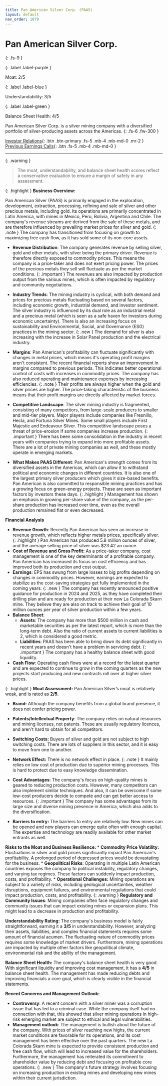 ```yaml
---
title: Pan American Silver Corp. (PAAS)
layout: default
nav_order: 1079
---
```


# Pan American Silver Corp.
{: .fs-9 }

{: .label .label-purple }

Moat: 2/5

{: .label .label-blue }

Understandability: 3/5

{: .label .label-green }

Balance Sheet Health: 4/5

Pan American Silver Corp. is a silver mining company with a diversified portfolio of silver-producing assets across the Americas.
{: .fs-6 .fw-300 }

[Investor Relations](https://www.google.com/search?q=PAAS+investor+relations){: .btn .btn-primary .fs-5 .mb-4 .mb-md-0 .mr-2 }
[Previous Earnings Calls](https://discountingcashflows.com/company/PAAS/transcripts/){: .btn .fs-5 .mb-4 .mb-md-0 }

---

{: .warning }
>The moat, understandability, and balance sheet health scores reflect a conservative evaluation to ensure a margin of safety in any assessment.



{: .highlight }
**Business Overview:**

Pan American Silver (PAAS) is primarily engaged in the exploration, development, extraction, processing, refining and sale of silver and other precious metals, including gold. Its operations are primarily concentrated in Latin America, with mines in Mexico, Peru, Bolivia, Argentina and Chile. The company's revenue streams are derived from the sale of these metals, and are therefore influenced by prevailing market prices for silver and gold.
{: .note }
The company has transitioned from focusing on growth to maximizing free cash flow, as it has sold some of its non-core assets.

*   **Revenue Distribution**: The company generates revenue by selling silver, gold and other metals, with silver being the primary driver. Revenue is therefore directly exposed to commodity prices. This means the company is a price-taker and does not exert pricing power. The prices of the precious metals they sell will fluctuate as per the market conditions.
{: .important }
The revenues are also impacted by production output from the various mines, which is often impacted by regulatory and community negotiations.
*   **Industry Trends**: The mining industry is cyclical, with both demand and prices for precious metals fluctuating based on several factors, including economic growth, industrial demand, and investor sentiment. The silver industry is influenced by its dual role as an industrial metal and a precious metal (which is seen as a safe haven for investors during economic uncertainty). There is also an increasing focus on sustainability and Environmental, Social, and Governance (ESG) practices in the mining sector.
{: .new }
The demand for silver is also increasing with the increase in Solar Panel production and the electrical industry.

*   **Margins**: Pan American's profitability can fluctuate significantly with changes in metal prices, which means it's operating profit margins aren't consistent. The recent financial reports show an improvement in margins compared to previous periods. This indicates better operational control of costs with increases in commodity prices. The company has also reduced operating and maintenance expenses by increasing efficiencies.
{: .note }
Their profits are always higher when the gold and silver prices are higher. The price-taking characteristic of the business means that their profit margins are directly affected by market forces.
*   **Competitive Landscape**: The silver mining industry is fragmented, consisting of many competitors, from large-scale producers to smaller and mid-tier players. Major players include companies like Fresnillo, Hecla, and Fortuna Silver Mines. Some small players include First Majestic and Endeavour Silver. This competitive landscape poses a threat of price-erosion if some companies increase production.
{: .important }
There has been some consolidation in the industry in recent years with companies trying to expand into more profitable assets. There are a lot of private mining companies as well, and these mostly operate in emerging markets.
*   **What Makes PAAS Different**: Pan American's strength comes from its diversified assets in the Americas, which can allow it to withstand political and economic changes in different countries. It is also one of the largest primary silver producers which gives it size-based benefits. Pan American is also committed to responsible mining practices and has a growing focus on green-energy projects. These are seen as important factors by investors these days.
{: .highlight }
Management has shown an emphasis in growing per-share value of the company, as the per-share production has increased over time, even as the overall production remained flat or even decreased.
  
  **Financial Analysis**

*   **Revenue Growth**: Recently Pan American has seen an increase in revenue growth, which reflects higher metals prices, specifically silver.
{: .highlight }
Pan American has produced 5.8 million ounces of silver, and the average selling price of silver was $23.42 an ounce.
*   **Cost of Revenue and Gross Profit:** As a price-taker company, cost management is one of the key determinants of a profitable company. Pan American has increased its focus on cost efficiency and has improved both its production and cost output.
*   **Earnings**: EPS has swung from large losses to big profits depending on changes in commodity prices. However, earnings are expected to stabilize as the cost-saving strategies get fully implemented in the coming years.
{: .new }
The company has recently announced positive guidance for production in 2024 and 2025, as they have completed their drilling plan and are ready for production at their new La Colorada Skarn mine. They believe they are also on track to achieve their goal of 10 million ounces per year of silver production within a few years.
*  **Balance Sheet**:
    *   **Assets**: The company has more than $500 million in cash and marketable securities as per the latest report, which is more than the long-term debt. Also the ratio of current assets to current liabilities is 2, which is considered a good metric.
    *   **Liabilities**: PAAS has been able to bring down its debt significantly in recent years and doesn't have a problem in servicing debt.
{: .important }
The company has a healthy balance sheet with good liquidity.
*  **Cash Flow**: Operating cash flows were at a record for the latest quarter and are expected to continue to grow in the coming quarters as the new projects start producing and new contracts roll over at higher silver prices.

{: .highlight }
**Moat Assessment:**
   Pan American Silver’s moat is relatively weak, and is rated as **2/5**.

*   **Brand:** Although the company benefits from a global brand presence, it does not confer pricing power.
*   **Patents/Intellectual Property**: The company relies on natural resources and mining licenses, not patents. These are usually regulatory licences, and aren't hard to obtain for all competitors.
*   **Switching Costs:** Buyers of silver and gold are not subject to high switching costs. There are lots of suppliers in this sector, and it is easy to move from one to another.
*   **Network Effect:** There is no network effect in place.
{: .note }
It mainly relies on low cost of production due to superior mining processes. This is hard to protect due to easy knowledge dissemination.
*  **Cost Advantages**: The company's focus on high-quality mines is geared to reducing production costs. However, many competitors can also implement similar techniques. And also, it can be overcome if some low-cost producers decide to compete and can get better access to resources.
{: .important }
The company has some advantages from its large size and diverse mining presence in America, which also adds to the diversification.

*   **Barriers to entry:** The barriers to entry are relatively low. New mines can be opened and new players can emerge quite often with enough capital. The expertise and technology are readily available for other market entrants as well.

**Risks to the Moat and Business Resilience:**
    *   **Commodity Price Volatility:** Fluctuations in silver and gold prices significantly impact Pan American's profitability. A prolonged period of depressed prices would be devastating for the business.
    *   **Geopolitical Risks**: Operating in multiple Latin American countries exposes the company to political instability, regulatory changes, and varying tax regimes. These factors can suddenly impact production, costs, and profitability.
    *  **Operational Challenges:** Mining operations are subject to a variety of risks, including geological uncertainties, weather disruptions, equipment failures, and environmental regulations that could impact production, costs, and profitability.
{: .warning }
**Regulatory and Community Issues**: Mining companies often face regulatory changes and community issues that can impact existing mines or expansion plans. This might lead to a decrease in production and profitability.

**Understandability Rating:**
 The company's business model is fairly straightforward, earning it a **3/5** in understandability. However, analyzing their assets, liabilities, and complex financial statements requires some amount of financial acumen. The fluctuating nature of commodity prices requires some knowledge of market drivers. Furthermore, mining operations are impacted by multiple other factors like geopolitical climate, environmental risk and the ability of the management.

 **Balance Sheet Health:**
 The company's balance sheet health is very good. With significant liquidity and improving cost management, it has a **4/5** in balance sheet health. The management has made reducing debts and improving financials a core goal, which is clearly visible in the financial statements.

 **Recent Concerns and Management Outlook:**

*   **Controversy**: A recent concern with a silver miner was a corruption issue that has led to a criminal case. While the company itself had no connection with that, this showed that silver mining operations in high-risk emerging market are subject to ethical and legal vulnerabilities.
*   **Management outlook**: The management is bullish about the future of the company. With prices of silver reaching new highs, the current market conditions are favorable for its operations, and its cost management has been effective over the past quarters. The new La Colorada Skarn mine is expected to provide consistent production and free cash flow, which will lead to increased value for the shareholders. Furthermore, the management has reiterated its commitment to shareholder value by reducing debt and focusing on profitable core operations.
{: .new }
The company's future strategy involves focusing on increasing production in existing mines and developing new mines within their current jurisdiction.

